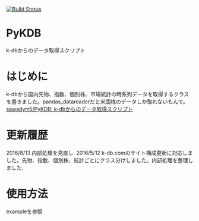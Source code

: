 [![Build Status](https://travis-ci.org/sawadyrr5/pykdb.svg?branch=master)](https://travis-ci.org/sawadyrr5/pykdb)

# PyKDB
k-dbからのデータ取得スクリプト

# はじめに
k-dbから国内先物、指数、個別株、市場統計の時系列データを取得するクラスを書きました。pandas_datareaderだと米国株のデータしか取れないもんで。
[sawadyrr5/PyKDB: k-dbからのデータ取得スクリプト](https://github.com/sawadyrr5/PyKDB)

# 更新履歴
2016/8/13 内部処理を見直し.
2016/5/12 k-db.comのサイト構成更新に対応しました。先物、指数、個別株、統計ごとにクラス分けしました。内部処理を整理しました.

# 使用方法
exampleを参照
